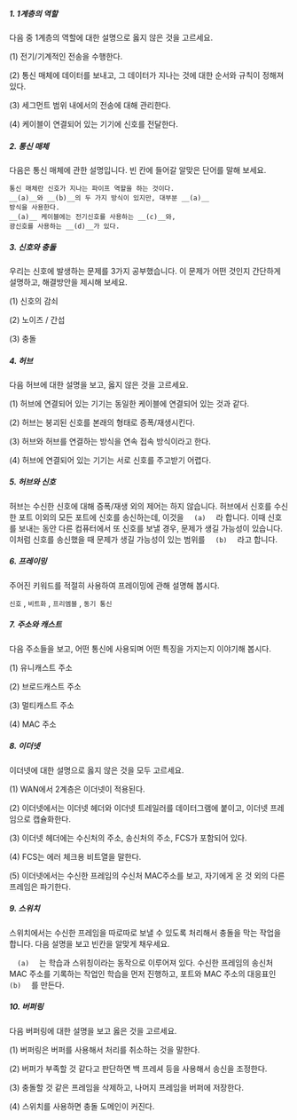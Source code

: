 ##### 1. 1계층의 역할

다음 중 1계층의 역할에 대한 설명으로 옳지 않은 것을 고르세요.

(1) 전기/기계적인 전송을 수행한다.

(2) 통신 매체에 데이터를 보내고, 그 데이터가 지나는 것에 대한 순서와 규칙이 정해져 있다.

(3) 세그먼트 범위 내에서의 전송에 대해 관리한다.

(4) 케이블이 연결되어 있는 기기에 신호를 전달한다.

##### 2. 통신 매체

다음은 통신 매체에 관한 설명입니다. 빈 칸에 들어갈 알맞은 단어를 말해 보세요.

```
통신 매체란 신호가 지나는 파이프 역할을 하는 것이다.
__(a)__와 __(b)__의 두 가지 방식이 있지만, 대부분 __(a)__
방식을 사용한다.
__(a)__ 케이블에는 전기신호를 사용하는 __(c)__와,
광신호를 사용하는 __(d)__가 있다.
```

##### 3. 신호와 충돌

우리는 신호에 발생하는 문제를 3가지 공부했습니다. 이 문제가 어떤 것인지 간단하게 설명하고, 해결방안을 제시해 보세요.

(1) 신호의 감쇠

(2) 노이즈 / 간섭

(3) 충돌

##### 4. 허브

다음 허브에 대한 설명을 보고, 옳지 않은 것을 고르세요.

(1) 허브에 연결되어 있는 기기는 동일한 케이블에 연결되어 있는 것과 같다.

(2) 허브는 붕괴된 신호를 본래의 형태로 증폭/재생시킨다.

(3) 허브와 허브를 연결하는 방식을 연속 접속 방식이라고 한다.

(4) 허브에 연결되어 있는 기기는 서로 신호를 주고받기 어렵다.

##### 5. 허브와 신호

허브는 수신한 신호에 대해 증폭/재생 외의 제어는 하지 않습니다. 허브에서 신호를 수신한 포트 이외의 모든 포트에 신호를 송신하는데, 이것을 `   (a)   ` 라 합니다. 이때 신호를 보내는 동안 다른 컴퓨터에서 또 신호를 보낼 경우, 문제가 생길 가능성이 있습니다. 이처럼 신호를 송신했을 때 문제가 생길 가능성이 있는 범위를 `   (b)   ` 라고 합니다.

##### 6. 프레이밍

주어진 키워드를 적절히 사용하여 프레이밍에 관해 설명해 봅시다.

`신호` , `비트화` , `프리엠블` , `동기 통신`

##### 7. 주소와 캐스트

다음 주소들을 보고, 어떤 통신에 사용되며 어떤 특징을 가지는지 이야기해 봅시다.

(1) 유니캐스트 주소

(2) 브로드캐스트 주소

(3) 멀티캐스트 주소

(4) MAC 주소

##### 8. 이더넷

이더넷에 대한 설명으로 옳지 않은 것을 모두 고르세요.

(1) WAN에서 2계층은 이더넷이 적용된다.

(2) 이더넷에서는 이더넷 헤더와 이더넷 트레일러를 데이터그램에 붙이고, 이더넷 프레임으로 캡슐화한다.

(3) 이더넷 헤더에는 수신처의 주소, 송신처의 주소, FCS가 포함되어 있다.

(4) FCS는 에러 체크용 비트열을 말한다.

(5) 이더넷에서는 수신한 프레임의 수신처 MAC주소를 보고, 자기에게 온 것 외의 다른 프레임은 파기한다.

##### 9. 스위치

스위치에서는 수신한 프레임을 따로따로 보낼 수 있도록 처리해서 충돌을 막는 작업을 합니다. 다음 설명을 보고 빈칸을 알맞게 채우세요.

`   (a)   ` 는 학습과 스위칭이라는 동작으로 이루어져 있다. 수신한 프레임의 송신처 MAC 주소를 기록하는 작업인 학습을 먼저 진행하고, 포트와 MAC 주소의 대응표인 `   (b)   ` 를 만든다.

##### 10. 버퍼링

다음 버퍼링에 대한 설명을 보고 옳은 것을 고르세요.

(1) 버퍼링은 버퍼를 사용해서 처리를 취소하는 것을 말한다.

(2) 버퍼가 부족할 것 같다고 판단하면 백 프레셔 등을 사용해서 송신을 조정한다.

(3) 충돌할 것 같은 프레임을 삭제하고, 나머지 프레임을 버퍼에 저장한다.

(4) 스위치를 사용하면 충돌 도메인이 커진다.



